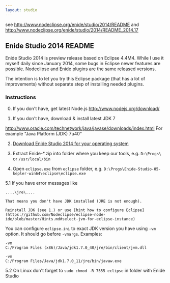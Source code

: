 ```yaml
---
layout: studio
---
```


see <http://www.nodeclipse.org/enide/studio/2014/README>
and <http://www.nodeclipse.org/enide/studio/2014/README_2014.17>


## Enide Studio 2014 README

Enide Studio 2014 is preview release based on Eclipse 4.4M4. 
While I use it myself daily since January 2014, some bugs in Eclipse newer features are possible.
Nodeclipse and Enide plugins are the same released versions.

The intention is to let you try this Eclipse package (that has a lot of improvements)
without separate step of installing needed plugins.

### Instructions

0. If you don't have, get latest Node.js <http://www.nodejs.org/download/>

1. If you don't have, download & install latest JDK 7

 <http://www.oracle.com/technetwork/java/javase/downloads/index.html>
 For example "Java Platform (JDK) 7u40"

2. [Download Enide Studio 2014 for your operating system](https://sourceforge.net/projects/nodeclipse/files/Enide-Studio-2014/)

3. Extract Enide-*.zip into folder where you keep our tools, e.g. `D:\Progs\` or `/usr/local/bin`

4. Open `eclipse.exe` from `eclipse` folder, e.g. <code>D:\Progs\Enide-Studio-05-kepler-win64\eclipse\eclipse.exe</code>

5.1 If you have error messages like

	....\jre\....
	
	That means you don't have JDK installed (JRE is not enough).
	
	Reinstall JDK (see 1.) or use [hint how to configure Eclipse](https://github.com/Nodeclipse/eclipse-node-ide/blob/master/Hints.md#select-jvm-for-eclipse-instance)
	
You can configure `eclipse.ini` to exact JDK version you have using `-vm` option.
It should go before `-vmargs`. Examples:
	
	-vm
	C:/Program Files (x86)/Java/jdk1.7.0_40/jre/bin/client/jvm.dll
	
	-vm
	C:/Program Files/Java/jdk1.7.0_11/jre/bin/javaw.exe
		
5.2 On Linux don't forget to `sudo chmod -R 7555 eclipse` in folder with Enide Studio
